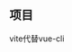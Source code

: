 ## 项目

vite代替vue-cli





<script setup>+TS+Volar

vscode插件Volar：https://blog.csdn.net/qq_41800366/article/details/120363622



## 组合式API

响应式API：`ref()`和`reactive()`，创建响应式状态、计算属性、侦听器

生命周期钩子：`onMounted()` 和 `onUnmounted()`

依赖注入：`provide()`和`inject()`

